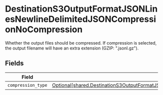 # DestinationS3OutputFormatJSONLinesNewlineDelimitedJSONCompressionNoCompression

Whether the output files should be compressed. If compression is selected, the output filename will have an extra extension (GZIP: ".jsonl.gz").


## Fields

| Field                                                                                                                                                                                                                                      | Type                                                                                                                                                                                                                                       | Required                                                                                                                                                                                                                                   | Description                                                                                                                                                                                                                                |
| ------------------------------------------------------------------------------------------------------------------------------------------------------------------------------------------------------------------------------------------ | ------------------------------------------------------------------------------------------------------------------------------------------------------------------------------------------------------------------------------------------ | ------------------------------------------------------------------------------------------------------------------------------------------------------------------------------------------------------------------------------------------ | ------------------------------------------------------------------------------------------------------------------------------------------------------------------------------------------------------------------------------------------ |
| `compression_type`                                                                                                                                                                                                                         | [Optional[shared.DestinationS3OutputFormatJSONLinesNewlineDelimitedJSONCompressionNoCompressionCompressionType]](undefined/models/shared/destinations3outputformatjsonlinesnewlinedelimitedjsoncompressionnocompressioncompressiontype.md) | :heavy_minus_sign:                                                                                                                                                                                                                         | N/A                                                                                                                                                                                                                                        |